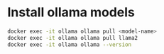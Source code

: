 
# Install ollama models

```bash
docker exec -it ollama ollama pull <model-name>
docker exec -it ollama ollama pull llama2
docker exec -it ollama ollama --version
```
